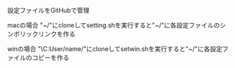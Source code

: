 設定ファイルをGitHubで管理

macの場合
"\~/"にcloneしてsetting.shを実行すると"\~/"に各設定ファイルのシンボリックリンクを作る

winの場合
"\C:User/name/"にcloneしてsetwin.shを実行すると"\~/"に各設定ファイルのコピーを作る
